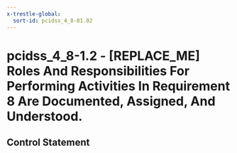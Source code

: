 ```yaml
---
x-trestle-global:
  sort-id: pcidss_4_8-01.02
---
```


# pcidss_4_8-1.2 - \[REPLACE_ME\] Roles And Responsibilities For Performing Activities In Requirement 8 Are Documented, Assigned, And Understood.

## Control Statement
